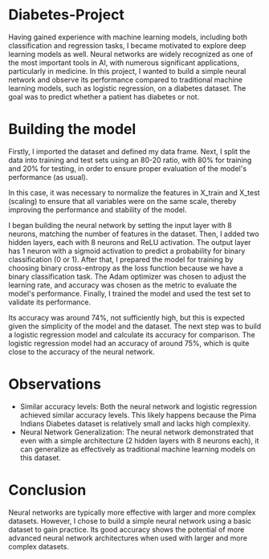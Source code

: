 # Diabetes-Project 
Having gained experience with machine learning models, including both classification and regression tasks, I became motivated to explore deep learning models as well. Neural networks are widely recognized as one of the most important tools in AI, with numerous significant applications, particularly in medicine. In this project, I wanted to build a simple neural network and observe its performance compared to traditional machine learning models, such as logistic regression, on a diabetes dataset. The goal was to predict whether a patient has diabetes or not.

# Building the model
Firstly, I imported the dataset and defined my data frame. Next, I split the data into training and test sets using an 80-20 ratio, with 80% for training and 20% for testing, in order to ensure proper evaluation of the model's performance (as usual).

In this case, it was necessary to normalize the features in X_train and X_test (scaling) to ensure that all variables were on the same scale, thereby improving the performance and stability of the model.

I began building the neural network by setting the input layer with 8 neurons, matching the number of features in the dataset. Then, I added two hidden layers, each with 8 neurons and ReLU activation. The output layer has 1 neuron with a sigmoid activation to predict a probability for binary classification (0 or 1). After that, I prepared the model for training by choosing binary cross-entropy as the loss function because we have a binary classification task. The Adam optimizer was chosen to adjust the learning rate, and accuracy was chosen as the metric to evaluate the model's performance. Finally, I trained the model and used the test set to validate its performance. 

Its accuracy was around 74%, not sufficiently high, but this is expected given the simplicity of the model and the dataset. The next step was to build a logistic regression model and calculate its accuracy for comparison. The logistic regression model had an accuracy of around 75%, which is quite close to the accuracy of the neural network.

# Observations
- Similar accuracy levels: Both the neural network and logistic regression achieved similar accuracy levels. This likely happens because the Pima Indians Diabetes dataset is relatively small and lacks high complexity.
- Neural Network Generalization: The neural network demonstrated that even with a simple architecture (2 hidden layers with 8 neurons each), it can generalize as effectively as traditional machine learning models on this dataset. 

# Conclusion
Neural networks are typically more effective with larger and more complex datasets. However, I chose to build a simple neural network using a basic dataset to gain practice. Its good accuracy shows the potential of more advanced neural network architectures when used with larger and more complex datasets.
